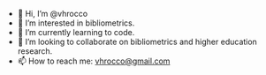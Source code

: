 - 👋 Hi, I’m @vhrocco
- 👀 I’m interested in bibliometrics.
- 🌱 I’m currently learning to code.
- 💞️ I’m looking to collaborate on bibliometrics and higher education research.
- 📫 How to reach me: vhrocco@gmail.com

<!---
vhrocco/vhrocco is a ✨ special ✨ repository because its `README.md` (this file) appears on your GitHub profile.
You can click the Preview link to take a look at your changes.
--->
